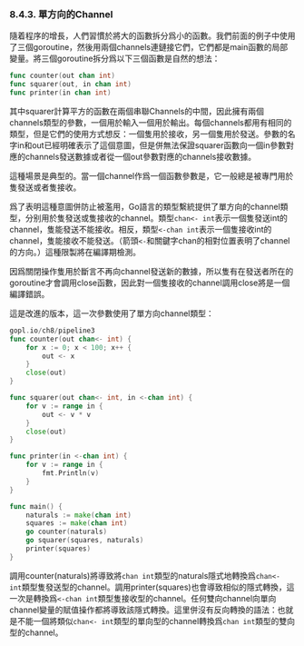 ### 8.4.3. 單方向的Channel

隨着程序的增長，人們習慣於將大的函數拆分爲小的函數。我們前面的例子中使用了三個goroutine，然後用兩個channels連鏈接它們，它們都是main函數的局部變量。將三個goroutine拆分爲以下三個函數是自然的想法：

```Go
func counter(out chan int)
func squarer(out, in chan int)
func printer(in chan int)
```

其中squarer計算平方的函數在兩個串聯Channels的中間，因此擁有兩個channels類型的參數，一個用於輸入一個用於輸出。每個channels都用有相同的類型，但是它們的使用方式想反：一個隻用於接收，另一個隻用於發送。參數的名字in和out已經明確表示了這個意圖，但是併無法保證squarer函數向一個in參數對應的channels發送數據或者從一個out參數對應的channels接收數據。

這種場景是典型的。當一個channel作爲一個函數參數是，它一般總是被專門用於隻發送或者隻接收。

爲了表明這種意圖併防止被濫用，Go語言的類型繫統提供了單方向的channel類型，分别用於隻發送或隻接收的channel。類型`chan<- int`表示一個隻發送int的channel，隻能發送不能接收。相反，類型`<-chan int`表示一個隻接收int的channel，隻能接收不能發送。（箭頭`<-`和關鍵字chan的相對位置表明了channel的方向。）這種限製將在編譯期檢測。

因爲關閉操作隻用於斷言不再向channel發送新的數據，所以隻有在發送者所在的goroutine才會調用close函數，因此對一個隻接收的channel調用close將是一個編譯錯誤。

這是改進的版本，這一次參數使用了單方向channel類型：

```Go
gopl.io/ch8/pipeline3
func counter(out chan<- int) {
	for x := 0; x < 100; x++ {
		out <- x
	}
	close(out)
}

func squarer(out chan<- int, in <-chan int) {
	for v := range in {
		out <- v * v
	}
	close(out)
}

func printer(in <-chan int) {
	for v := range in {
		fmt.Println(v)
	}
}

func main() {
	naturals := make(chan int)
	squares := make(chan int)
	go counter(naturals)
	go squarer(squares, naturals)
	printer(squares)
}
```

調用counter(naturals)將導致將`chan int`類型的naturals隱式地轉換爲`chan<- int`類型隻發送型的channel。調用printer(squares)也會導致相似的隱式轉換，這一次是轉換爲`<-chan int`類型隻接收型的channel。任何雙向channel向單向channel變量的賦值操作都將導致該隱式轉換。這里併沒有反向轉換的語法：也就是不能一個將類似`chan<- int`類型的單向型的channel轉換爲`chan int`類型的雙向型的channel。


